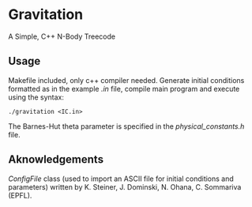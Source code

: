 # Gravitation
A Simple, C++ N-Body Treecode

## Usage
Makefile included, only c++ compiler needed. Generate initial conditions formatted as in the example _.in_ file, compile main program and execute using the syntax:
```
./gravitation <IC.in>

```
The Barnes-Hut theta parameter is specified in the _physical_constants.h_ file.

## Aknowledgements
_ConfigFile_ class (used to import an ASCII file for initial conditions and parameters) written by K. Steiner, J. Dominski, N. Ohana, C. Sommariva (EPFL).
